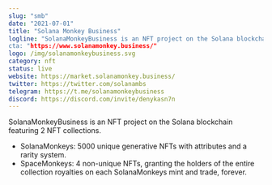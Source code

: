 ```yaml
---
slug: "smb"
date: "2021-07-01"
title: "Solana Monkey Business"
logline: "SolanaMonkeyBusiness is an NFT project on the Solana blockchain featuring 2 NFT collections.
cta: "https://www.solanamonkey.business/"
logo: /img/solanamonkeybusiness.svg
category: nft
status: live
website: https://market.solanamonkey.business/
twitter: https://twitter.com/solanambs
telegram: https://t.me/solanamonkeybusiness
discord: https://discord.com/invite/denykasn7n
---
```


SolanaMonkeyBusiness is an NFT project on the Solana blockchain featuring 2 NFT collections.

- SolanaMonkeys: 5000 unique generative NFTs with attributes and a rarity system.
- SpaceMonkeys: 4 non-unique NFTs, granting the holders of the entire collection royalties on each SolanaMonkeys mint and trade, forever.
